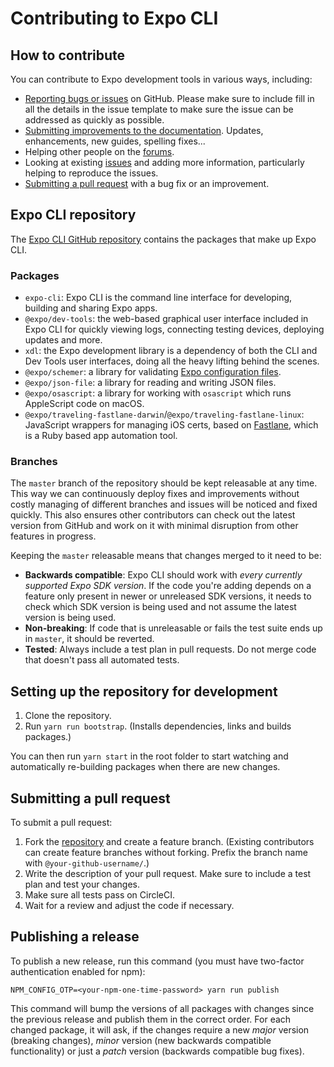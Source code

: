 # Contributing to Expo CLI

## How to contribute

You can contribute to Expo development tools in various ways, including:

- [Reporting bugs or issues](https://github.com/expo/expo-cli/issues/new) on GitHub. Please make sure to include fill in all the details in the issue template to make sure the issue can be addressed as quickly as possible.
- [Submitting improvements to the documentation](https://github.com/expo/expo-docs). Updates, enhancements, new guides, spelling fixes...
- Helping other people on the [forums](https://forums.expo.io).
- Looking at existing [issues](https://github.com/expo/expo-cli/issues) and adding more information, particularly helping to reproduce the issues.
- [Submitting a pull request](#submitting-a-pull-request) with a bug fix or an improvement.

## Expo CLI repository

The [Expo CLI GitHub repository](https://github.com/expo/expo-cli) contains the packages that make up Expo CLI.

### Packages

- `expo-cli`: Expo CLI is the command line interface for developing, building and sharing Expo apps.
- `@expo/dev-tools`: the web-based graphical user interface included in Expo CLI for quickly viewing logs, connecting testing devices, deploying updates and more.
- `xdl`: the Expo development library is a dependency of both the CLI and Dev Tools user interfaces, doing all the heavy lifting behind the scenes.
- `@expo/schemer`: a library for validating [Expo configuration files](https://docs.expo.io/versions/latest/workflow/configuration).
- `@expo/json-file`: a library for reading and writing JSON files.
- `@expo/osascript`: a library for working with `osascript` which runs AppleScript code on macOS.
- `@expo/traveling-fastlane-darwin`/`@expo/traveling-fastlane-linux`: JavaScript wrappers for managing iOS certs, based on [Fastlane](https://fastlane.tools), which is a Ruby based app automation tool.

### Branches

The `master` branch of the repository should be kept releasable at any time. This way we can continuously deploy fixes and improvements without costly managing of different branches and issues will be noticed and fixed quickly. This also ensures other contributors can check out the latest version from GitHub and work on it with minimal disruption from other features in progress.

Keeping the `master` releasable means that changes merged to it need to be:

- **Backwards compatible**: Expo CLI should work with _every currently supported Expo SDK version_. If the code you're adding depends on a feature only present in newer or unreleased SDK versions, it needs to check which SDK version is being used and not assume the latest version is being used.
- **Non-breaking**: If code that is unreleasable or fails the test suite ends up in `master`, it should be reverted.
- **Tested**: Always include a test plan in pull requests. Do not merge code that doesn't pass all automated tests.

## Setting up the repository for development

1. Clone the repository.
2. Run `yarn run bootstrap`. (Installs dependencies, links and builds packages.)

You can then run `yarn start` in the root folder to start watching and automatically re-building packages when there are new changes.

## Submitting a pull request

To submit a pull request:

1. Fork the [repository](https://github.com/expo/expo-cli) and create a feature branch. (Existing contributors can create feature branches without forking. Prefix the branch name with `@your-github-username/`.)
2. Write the description of your pull request. Make sure to include a test plan and test your changes.
3. Make sure all tests pass on CircleCI.
4. Wait for a review and adjust the code if necessary.

## Publishing a release

To publish a new release, run this command (you must have two-factor authentication enabled for npm):

```
NPM_CONFIG_OTP=<your-npm-one-time-password> yarn run publish
```

This command will bump the versions of all packages with changes since the previous release and publish them in the correct order. For each changed package, it will ask, if the changes require a new _major_ version (breaking changes), _minor_ version (new backwards compatible functionality) or just a _patch_ version (backwards compatible bug fixes).
